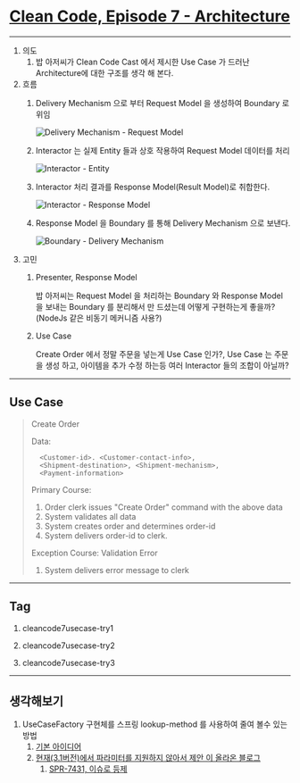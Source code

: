 
# [Clean Code, Episode 7 - Architecture](http://www.cleancoders.com/codecast/clean-code-episode-7/show)

------

1. 의도
	1. 밥 아저씨가 Clean Code Cast 에서 제시한 Use Case 가 드러난 Architecture에 대한 구조를 생각 해 본다.
2. 흐름 
	1. Delivery Mechanism 으로 부터 Request Model 을 생성하여 Boundary 로 위임
	
		![Delivery Mechanism - Request Model](doc/cleancode7usecae-1.png)
	
	2. Interactor 는 실제 Entity 들과 상호 작용하여 Request Model 데이터를 처리
	
		![Interactor - Entity](doc/cleancode7usecae-2.png)
	
	3. Interactor 처리 결과를 Response Model(Result Model)로 취합한다.
	
		![Interactor - Response Model](doc/cleancode7usecae-3.png)
	
	4. Response Model 을 Boundary 를 통해 Delivery Mechanism 으로 보낸다.
	
		![Boundary - Delivery Mechanism](doc/cleancode7usecae-4.png)
3. 고민
	1.	Presenter, Response Model

		밥 아저씨는 Request Model 을 처리하는 Boundary 와 Response Model 을 보내는 Boundary 를 분리해서 만 드셨는데 어떻게 구현하는게 좋을까?(NodeJs 같은 비동기 메커니즘 사용?)

	2.	Use Case

		Create Order 에서 정말 주문을 넣는게 Use Case 인가?, Use Case 는 주문을 생성 하고, 아이템을 추가 수정 하는등 여러 Interactor 들의 조합이 아닐까?

------

## Use Case
>Create Order
>
>Data:
>
>		<Customer-id>. <Customer-contact-info>,
>		<Shipment-destination>, <Shipment-mechanism>, 
>		<Payment-information>
>
>Primary Course:
>
>	1. Order clerk issues "Create Order" command with the above data
>	2. System validates all data
>	3. System creates order and determines order-id
>	4. System delivers order-id to clerk.
>
>Exception Course: Validation Error
>
>	1. System delivers error message to clerk

------

## Tag
1. cleancode7usecase-try1

2. cleancode7usecase-try2
3. cleancode7usecase-try3

------

## 생각해보기
1. UseCaseFactory 구현체를 스프링 lookup-method 를 사용하여 줄여 볼수 있는 방법
	1. [기본 아이디어](http://blog.schauderhaft.de/2012/11/04/creating-new-spring-beans-on-demand/)
	2. [현재(3.1버전)에서 파라미터를 지원하지 않아서 제안 이 올라온 블로그](http://nurkiewicz.blogspot.kr/2010/08/creating-prototype-spring-beans-on.html)
		1. [SPR-7431, 이슈로 등제](https://jira.springsource.org/browse/SPR-7431)
